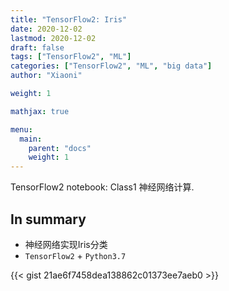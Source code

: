 ```yaml
---
title: "TensorFlow2: Iris"
date: 2020-12-02
lastmod: 2020-12-02
draft: false
tags: ["TensorFlow2", "ML"]
categories: ["TensorFlow2", "ML", "big data"]
author: "Xiaoni"

weight: 1

mathjax: true

menu:
  main:
    parent: "docs"
    weight: 1
---
```


TensorFlow2 notebook: Class1 神经网络计算.

<!--more-->

## In summary

- 神经网络实现Iris分类
- `TensorFlow2` + `Python3.7`

{{< gist 21ae6f7458dea138862c01373ee7aeb0 >}}
